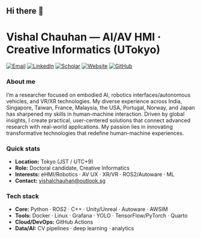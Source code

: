 ## Hi there 👋

# Vishal Chauhan — AI/AV HMI · Creative Informatics (UTokyo)

[![Email](https://img.shields.io/badge/Email-vishalchauhan@outlook.sg-0A66C2)](mailto:vishalchauhan@outlook.sg)
[![LinkedIn](https://img.shields.io/badge/LinkedIn-aivishalcom-0A66C2)](https://www.linkedin.com/in/aivishalcom/)
[![Scholar](https://img.shields.io/badge/Google_Scholar-Vishal%20Chauhan-4285F4)](https://scholar.google.com/citations?user=SHkxvc4AAAAJ&hl=en)
[![Website](https://img.shields.io/badge/Website-tlab.hongo.wide.ad.jp-16A34A)](https://tlab.hongo.wide.ad.jp/members/)
[![GitHub](https://img.shields.io/badge/GitHub-vish0012-24292e?logo=github)](https://github.com/vish0012)

### About me 

I’m a researcher focused on embodied AI, robotics interfaces/autonomous vehicles, and VR/XR technologies. My
diverse experience across India, Singapore, Taiwan, France, Malaysia, the USA, Portugal, Norway, and Japan has
sharpened my skills in human-machine interaction. Driven by global insights, I create practical, user-centered
solutions that connect advanced research with real-world applications. My passion lies in innovating transformative
technologies that redefine human-machine experiences.

### Quick stats
- **Location:** Tokyo (JST / UTC+9)  
- **Role:** Doctoral candidate, Creative Informatics  
- **Interests:** eHMI/Robotics · AV UX · XR/VR · ROS2/Autoware · ML  
- **Contact:** vishalchauhan@outlook.sg

### Tech stack
- **Core:** Python · ROS2 · C++ · Unity/Unreal · Autoware · AWSIM  
- **Tools:** Docker · Linux · Grafana · YOLO · TensorFlow/PyTorch · Quarto  
- **Cloud/DevOps:** GitHub Actions 
- **Data/AI:** CV pipelines · deep learning · analytics
